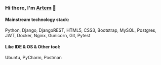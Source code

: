 ### Hi there, I'm [Artem](https://artemkms.github.io) 👋

#### Mainstream technology stack:
Python, Django, DjangoREST, HTML5, CSS3, Bootstrap, MySQL, Postgres, JWT, Docker, Nginx, Gunicorn, Git, Pytest

#### Like IDE & OS & Other tool:
Ubuntu, PyCharm, Postman
<!--
**artemkms/artemkms** is a ✨ _special_ ✨ repository because its `README.md` (this file) appears on your GitHub profile.

Here are some ideas to get you started:

- 🔭 I’m currently working on ...
- 🌱 I’m currently learning ...
- 👯 I’m looking to collaborate on ...
- 🤔 I’m looking for help with ...
- 💬 Ask me about ...
- 📫 How to reach me: ...
- 😄 Pronouns: ...
- ⚡ Fun fact: ...
-->
